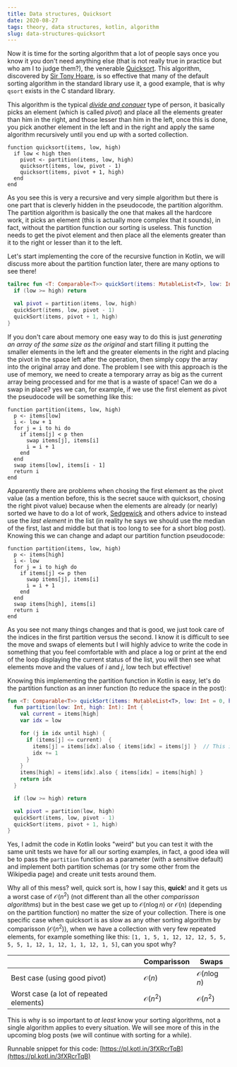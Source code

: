 ```yaml
---
title: Data structures, Quicksort
date: 2020-08-27
tags: theory, data structures, kotlin, algorithm
slug: data-structures-quicksort
---
```


Now it is time for the sorting algorithm that a lot of people says once you know it you don't need anything else (that is not really true in practice but who am I to judge them?), the venerable [Quicksort](https://en.wikipedia.org/wiki/Quicksort). This algorithm, discovered by [Sir Tony Hoare](https://en.wikipedia.org/wiki/Tony_Hoare), is so effective that many of the default sorting algorithm in the standard library use it, a good example, that is why `qsort` exists in the C standard library.

This algorithm is the typical [_divide and conquer_](https://en.wikipedia.org/wiki/Divide-and-conquer_algorithm) type of person, it basically picks an element (which is called _pivot_) and place all the elements greater than him in the right, and those lesser than him in the left, once this is done, you pick another element in the left and in the right and apply the same algorithm recursively until you end up with a sorted collection.

```pseudocode
function quicksort(items, low, high)
  if low < high then
    pivot <- partition(items, low, high)
    quicksort(items, low, pivot - 1)
    quicksort(items, pivot + 1, high)
  end
end
```

As you see this is very a recursive and very simple algorithm but there is one part that is cleverly hidden in the pseudocode, the partition algorithm. The partition algorithm is basically the one that makes all the hardcore work, it picks an element (this is actually more complex that it sounds), in fact, without the partition function our sorting is useless. This function needs to get the pivot element and then place all the elements greater than it to the right or lesser than it to the left.

Let's start implementing the core of the recursive function in Kotlin, we will discuss more about the partition function later, there are many options to see there!

```kotlin
tailrec fun <T: Comparable<T>> quickSort(items: MutableList<T>, low: Int = 0, high: Int = items.size - 1) {
  if (low >= high) return

  val pivot = partition(items, low, high)
  quickSort(items, low, pivot - 1)
  quickSort(items, pivot + 1, high)
}
```

If you don't care about memory one easy way to do this is just _generating an array of the same size as the original_ and start filling it putting the smaller elements in the left and the greater elements in the right and placing the pivot in the space left after the operation, then simply copy the array into the original array and done. The problem I see with this approach is the use of memory, we need to create a temporary array as big as the current array being processed and for me that is a waste of space! Can we do a swap in place? yes we can, for example, if we use the first element as pivot the pseudocode will be something like this:

```pseudocode
function partition(items, low, high)
  p <- items[low]
  i <- low + 1
  for j = i to hi do
    if items[j] < p then
      swap items[j], items[i]
      i = i + 1
    end
  end
  swap items[low], items[i - 1]
  return i
end
```

Apparently there are problems when chosing the first element as the pivot value (as a mention before, this is the secret sauce with quicksort, chosing the right pivot value) because when the elements are already (or nearly) sorted we have to do a lot of work, [Sedgewick](https://en.wikipedia.org/wiki/Robert_Sedgewick_(computer_scientist)) and others advice to instead use the _last element_ in the list (in reality he says we should use the median of the first, last and middle but that is too long to see for a short blog post). Knowing this we can change and adapt our partition function pseudocode:

```pseudocode
function partition(items, low, high)
  p <- items[high]
  i <- low
  for j = i to high do
    if items[j] <= p then
      swap items[j], items[i]
      i = i + 1
    end
  end
  swap items[high], items[i]
  return i
end
```

As you see not many things changes and that is good, we just took care of the indices in the first partition versus the second. I know it is difficult to see the move and swaps of elements but I will highly advice to write the code in something that you feel comfortable with and place a log or print at the end of the loop displaying the current status of the list, you will then see what elements move and the values of $i$ and $j$, low tech but effective!

Knowing this implementing the partition function in Kotlin is easy, let's do the partition function as an inner function (to reduce the space in the post):

```kotlin
fun <T: Comparable<T>> quickSort(items: MutableList<T>, low: Int = 0, high: Int = items.size - 1) {
  fun partition(low: Int, high: Int): Int {
    val current = items[high]
    var idx = low

    for (j in idx until high) {
      if (items[j] <= current)  {
        items[j] = items[idx].also { items[idx] = items[j] }  // This is how you do the a,b = b, a in Kotlin
        idx += 1
      }
    }
    items[high] = items[idx].also { items[idx] = items[high] }
    return idx
  }

  if (low >= high) return

  val pivot = partition(low, high)
  quickSort(items, low, pivot - 1)
  quickSort(items, pivot + 1, high)
}
```

Yes, I admit the code in Kotlin looks "weird" but you can test it with the same unit tests we have for all our sorting examples, in fact, a good idea will be to pass the `partition` function as a parameter (with a sensitive default) and implement both partition schemas (or try some other from the Wikipedia page) and create unit tests around them.

Why all of this mess? well, quick sort is, how I say this, **quick**! and it gets us a worst case of $\mathcal{O}(n^2)$ (not different than all the other _comparisson algorithms_) but in the best case we get up to $\mathcal{O}(n \log{n})$ or $\mathcal{O}(n)$ (depending on the partition function) no matter the size of your collection. There is one specific case when quicksort is as slow as any other sorting algorithm by comparisson ($\mathcal{O}(n^2)$), when we have a collection with very few repeated elements, for example something like this: `[1, 1, 5, 1, 12, 12, 12, 5, 5, 5, 5, 1, 12, 1, 12, 1, 1, 12, 1, 5]`, can you spot why?

|                                         | Comparisson        | Swaps                    |
|-----------------------------------------|--------------------|--------------------------|
| Best case (using good pivot)            | $\mathcal{O}(n)$   | $\mathcal{O}(n \log{n})$ |
| Worst case (a lot of repeated elements) | $\mathcal{O}(n^2)$ | $\mathcal{O}(n^2)$       |

This is why is so important to _at least_ know your sorting algorithms, not a single algorithm applies to every situation. We will see more of this in the upcoming blog posts (we will continue with sorting for a while). 

Runnable snippet for this code: [https://pl.kotl.in/3fXRcrTqB](https://pl.kotl.in/3fXRcrTqB)
